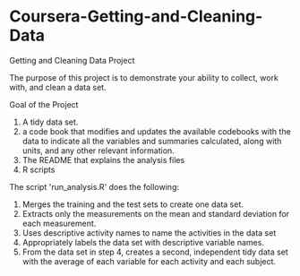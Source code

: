 # Coursera-Getting-and-Cleaning-Data

Getting and Cleaning Data Project

The purpose of this project is to demonstrate your ability to collect, work with, and clean a data set. 

Goal of the Project
1. A tidy data set.
2. a code book that modifies and updates the available codebooks with the data to indicate all the variables and summaries calculated, along with units, and any other relevant information.
3. The README that explains the analysis files  
4. R scripts

The script 'run_analysis.R' does the following:
1. Merges the training and the test sets to create one data set.
2. Extracts only the measurements on the mean and standard deviation for each measurement.
3. Uses descriptive activity names to name the activities in the data set
4. Appropriately labels the data set with descriptive variable names.
5. From the data set in step 4, creates a second, independent tidy data set with the average of each variable for each activity and each subject.
